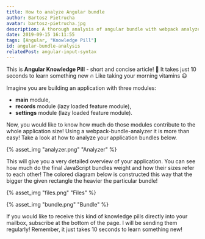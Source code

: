 ```yaml
---
title: How to analyze Angular bundle
author: Bartosz Pietrucha
avatar: bartosz-pietrucha.jpg
description: A thorough analysis of angular bundle with webpack analyzer to better understand what's the weight of specific parts in the application.
date: 2019-09-15 16:11:55
tags: [Angular, "Knowledge Pill"]
id: angular-bundle-analysis
relatedPost: angular-input-syntax
---
```

This is **Angular Knowledge Pill** - short and concise article! 💊
It takes just 10 seconds to learn something new 🔥
Like taking your morning vitamins 😃

Imagine you are building an application with three modules:
- **main** module,
- **records** module (lazy loaded feature module),
- **settings** module (lazy loaded feature module).

Now, you would like to know how much do those modules contribute to the whole application size! Using a webpack-bundle-analyzer it is more than easy! Take a look at how to analyze your application bundles below.

{% asset_img "analyzer.png" "Analyzer" %}

This will give you a very detailed overview of your application. You can see how much do the final JavaScript bundles weight and how their sizes refer to each other! The colored diagram below is constructed this way that the bigger the given rectangle the heavier the particular bundle!

{% asset_img "files.png" "Files" %}

{% asset_img "bundle.png" "Bundle" %}

If you would like to receive this kind of knowledge pills directly into your mailbox, subscribe at the bottom of the page. I will be sending them regularly! Remember, it just takes 10 seconds to learn something new!

